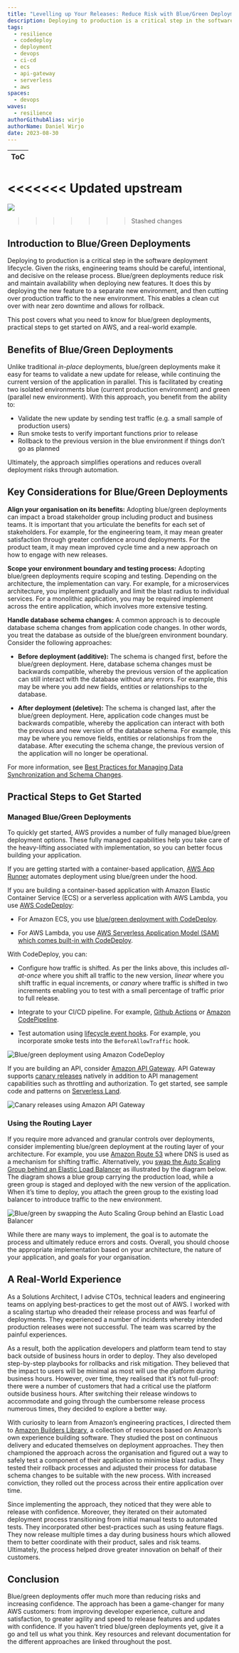 ```yaml
---
title: "Levelling up Your Releases: Reduce Risk with Blue/Green Deployments"
description: Deploying to production is a critical step in the software deployment lifecycle. One approach to reduce risk is blue/green deployments.
tags:
  - resilience
  - codedeploy
  - deployment
  - devops
  - ci-cd
  - ecs
  - api-gateway
  - serverless
  - aws
spaces:
  - devops
waves:
  - resilience
authorGithubAlias: wirjo
authorName: Daniel Wirjo
date: 2023-08-30
---
```


|ToC|
|---|

<<<<<<< Updated upstream
=======
![](./images/cover.jpg)

>>>>>>> Stashed changes
## Introduction to Blue/Green Deployments

Deploying to production is a critical step in the software deployment lifecycle. Given the risks, engineering teams should be careful, intentional, and decisive on the release process. Blue/green deployments reduce risk and maintain availability when deploying new features. It does this by deploying the new feature to a separate new environment, and then cutting over production traffic to the new environment. This enables a clean cut over with near zero downtime and allows for rollback. 

This post covers what you need to know for blue/green deployments, practical steps to get started on AWS, and a real-world example.

## Benefits of Blue/Green Deployments

Unlike traditional *in-place* deployments, blue/green deployments make it easy for teams to validate a new update for release, while continuing the current version of the application in parallel. This is facilitated by creating two isolated environments blue (current production environment) and green (parallel new environment). With this approach, you benefit from the ability to: 

* Validate the new update by sending test traffic (e.g. a small sample of production users)
* Run smoke tests to verify important functions prior to release
* Rollback to the previous version in the blue environment if things don’t go as planned

Ultimately, the approach simplifies operations and reduces overall deployment risks through automation.

## Key Considerations for Blue/Green Deployments

**Align your organisation on its benefits:** Adopting blue/green deployments can impact a broad stakeholder group including product and business teams. It is important that you articulate the benefits for each set of stakeholders. For example, for the engineering team, it may mean greater satisfaction through greater confidence around deployments. For the product team, it may mean improved cycle time and a new approach on how to engage with new releases.  

**Scope your environment boundary and testing process:** Adopting blue/green deployments require scoping and testing. Depending on the architecture, the implementation can vary. For example, for a microservices architecture, you implement gradually and limit the blast radius to individual services. For a monolithic application, you may be required implement across the entire application, which  involves more extensive testing.

**Handle database schema changes:** A common approach is to decouple database schema changes from application code changes. In other words, you treat the database as outside of the blue/green environment boundary. Consider the following approaches:

* **Before deployment (additive):** The schema is changed first, before the blue/green deployment. Here, database schema changes must be backwards compatible, whereby the previous version of the application can still interact with the database without any errors. For example, this may be where you add new fields, entities or relationships to the database. 

* **After deployment (deletive):** The schema is changed last, after the blue/green deployment. Here, application code changes must be backwards compatible, whereby the application can interact with both the previous and new version of the database schema. For example, this may be where you remove fields, entities or relationships from the database. After executing the schema change, the previous version of the application will no longer be operational.

For more information, see [Best Practices for Managing Data Synchronization and Schema Changes](https://docs.aws.amazon.com/whitepapers/latest/blue-green-deployments/best-practices-for-managing-data-synchronization-and-schema-changes.html?sc_channel=el&sc_campaign=resiliencewave&sc_content=levelling-up-your-releases-a-deep-dive-into-blue-green-deployments&sc_geo=mult&sc_country=mult&sc_outcome=acq).

## Practical Steps to Get Started

### Managed Blue/Green Deployments

To quickly get started, AWS provides a number of fully managed blue/green deployment options. These fully managed capabilities help you take care of the heavy-lifting associated with implementation, so you can better focus building your application.

If you are getting started with a container-based application, [AWS App Runner](https://docs.aws.amazon.com/apprunner/latest/dg/what-is-apprunner.html?sc_channel=el&sc_campaign=resiliencewave&sc_content=levelling-up-your-releases-a-deep-dive-into-blue-green-deployments&sc_geo=mult&sc_country=mult&sc_outcome=acq) automates deployment using blue/green under the hood. 

If you are building a container-based application with Amazon Elastic Container Service (ECS) or a serverless application with AWS Lambda, you use [AWS CodeDeploy](https://aws.amazon.com/codedeploy/?sc_channel=el&sc_campaign=resiliencewave&sc_content=levelling-up-your-releases-a-deep-dive-into-blue-green-deployments&sc_geo=mult&sc_country=mult&sc_outcome=acq):

  * For Amazon ECS, you use [blue/green deployment with CodeDeploy](https://docs.aws.amazon.com/AmazonECS/latest/developerguide/deployment-type-bluegreen.html?sc_channel=el&sc_campaign=resiliencewave&sc_content=levelling-up-your-releases-a-deep-dive-into-blue-green-deployments&sc_geo=mult&sc_country=mult&sc_outcome=acq).

  * For AWS Lambda, you use [AWS Serverless Application Model (SAM) which comes built-in with CodeDeploy](https://docs.aws.amazon.com/serverless-application-model/latest/developerguide/automating-updates-to-serverless-apps.html?sc_channel=el&sc_campaign=resiliencewave&sc_content=levelling-up-your-releases-a-deep-dive-into-blue-green-deployments&sc_geo=mult&sc_country=mult&sc_outcome=acq).

With CodeDeploy, you can:

- Configure how traffic is shifted. As per the links above, this includes *all-at-once* where you shift all traffic to the new version, *linear* where you shift traffic in equal increments, or *canary* where traffic is shifted in two increments enabling you to test with a small percentage of traffic prior to full release. 
    
* Integrate to your CI/CD pipeline. For example, [Github Actions](https://github.com/aws-samples/aws-codedeploy-github-actions-deployment) or [Amazon CodePipeline](https://docs.aws.amazon.com/codepipeline/latest/userguide/action-reference-CodeDeploy.html?sc_channel=el&sc_campaign=resiliencewave&sc_content=levelling-up-your-releases-a-deep-dive-into-blue-green-deployments&sc_geo=mult&sc_country=mult&sc_outcome=acq). 
    
* Test automation using [lifecycle event hooks](https://docs.aws.amazon.com/codedeploy/latest/userguide/reference-appspec-file-structure-hooks.html#appspec-hooks-ecs?sc_channel=el&sc_campaign=resiliencewave&sc_content=levelling-up-your-releases-a-deep-dive-into-blue-green-deployments&sc_geo=mult&sc_country=mult&sc_outcome=acq). For example, you incorporate smoke tests into the `BeforeAllowTraffic` hook. 

![Blue/green deployment using Amazon CodeDeploy](images/blue-green-codedeploy.png)

If you are building an API, consider [Amazon API Gateway](https://docs.aws.amazon.com/apigateway/latest/developerguide/canary-release.html?sc_channel=el&sc_campaign=resiliencewave&sc_content=levelling-up-your-releases-a-deep-dive-into-blue-green-deployments&sc_geo=mult&sc_country=mult&sc_outcome=acq). API Gateway supports [canary releases](https://docs.aws.amazon.com/apigateway/latest/developerguide/canary-release.html?sc_channel=el&sc_campaign=resiliencewave&sc_content=levelling-up-your-releases-a-deep-dive-into-blue-green-deployments&sc_geo=mult&sc_country=mult&sc_outcome=acq) natively in addition to API management capabilities such as throttling and authorization. To get started, see sample code and patterns on [Serverless Land](https://serverlessland.com/patterns/apigw-canary-deployment-cdk).

![Canary releases using Amazon API Gateway](images/api-gateway-canary-releases.png)

### Using the Routing Layer 

If you require more advanced and granular controls over deployments, consider implementing blue/green deployment at the routing layer of your architecture. For example, you use [Amazon Route 53](https://docs.aws.amazon.com/whitepapers/latest/blue-green-deployments/update-dns-routing-with-amazon-route-53.html?sc_channel=el&sc_campaign=resiliencewave&sc_content=levelling-up-your-releases-a-deep-dive-into-blue-green-deployments&sc_geo=mult&sc_country=mult&sc_outcome=acq) where DNS is used as a mechanism for shifting traffic. Alternatively, you [swap the Auto Scaling Group behind an Elastic Load Balancer](https://docs.aws.amazon.com/whitepapers/latest/blue-green-deployments/swap-the-auto-scaling-group-behind-elastic-load-balancer.html?sc_channel=el&sc_campaign=resiliencewave&sc_content=levelling-up-your-releases-a-deep-dive-into-blue-green-deployments&sc_geo=mult&sc_country=mult&sc_outcome=acq) as illustrated by the diagram below. The diagram  shows a blue group carrying the production load, while a green group is staged and deployed with the new version of the application. When it’s time to deploy, you attach the green group to the existing load balancer to introduce traffic to the new environment.

![Blue/green by swapping the Auto Scaling Group behind an Elastic Load Balancer](images/swap-auto-scaling-group.png)

While there are many ways to implement, the goal is to automate the process and ultimately reduce errors and costs. Overall, you should choose the appropriate implementation based on your architecture, the nature of your application, and goals for your organisation.

## A Real-World Experience

As a Solutions Architect, I advise CTOs, technical leaders and engineering teams on applying best-practices to get the most out of AWS. I worked with a scaling startup who dreaded their release process and was fearful of deployments. They experienced a number of incidents whereby intended production releases were not successful. The team was scarred by the painful experiences. 

As a result, both the application developers and platform team tend to stay back outside of business hours in order to deploy. They also developed step-by-step playbooks for rollbacks and risk mitigation. They believed that the impact to users will be minimal as most will use the platform during business hours. However, over time, they realised that it’s not full-proof: there were a number of customers that had a critical use the platform outside business hours. After switching their release windows to accommodate and going through the cumbersome release process numerous times, they decided to explore a better way. 

With curiosity to learn from Amazon’s engineering practices, I directed them to [Amazon Builders Library](https://aws.amazon.com/builders-library/going-faster-with-continuous-delivery/?sc_channel=el&sc_campaign=resiliencewave&sc_content=levelling-up-your-releases-a-deep-dive-into-blue-green-deployments&sc_geo=mult&sc_country=mult&sc_outcome=acq), a collection of resources based on Amazon’s own experience building software. They studied the post on continuous delivery and educated themselves on deployment approaches. They then championed the approach across the organisation and figured out a way to safely test a component of their application to minimise blast radius. They tested their rollback processes and adjusted their process for database schema changes to be suitable with the new process. With increased conviction, they rolled out the process across their entire application over time. 

Since implementing the approach, they noticed that they were able to release with confidence. Moreover, they iterated on their automated deployment process transitioning from initial manual tests to automated tests. They incorporated other best-practices such as using feature flags. They now release multiple times a day during business hours which allowed them to better coordinate with their product, sales and risk teams. Ultimately, the process helped drove greater innovation on behalf of their customers.

## Conclusion

Blue/green deployments offer much more than reducing risks and increasing confidence. The approach has been a game-changer for many AWS customers: from improving developer experience, culture and satisfaction, to greater agility and speed to release features and updates with confidence. If you haven’t tried blue/green deployments yet, give it a go and tell us what you think. Key resources and relevant documentation for the different approaches are linked throughout the post. 